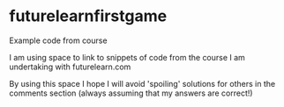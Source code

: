 futurelearnfirstgame
====================

Example code from course

I am using space to link to snippets of code from the course I am undertaking with futurelearn.com

By using this space I hope I will avoid 'spoiling' solutions for others in the comments section (always assuming
that my answers are correct!)
